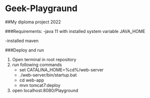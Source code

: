 # Geek-Playgraund
##My diploma project 2022

###Requirements:
-java 11 with installed system variable JAVA_HOME

-installed maven

###Deploy and run
1) Open terminal in root repository
2) run following commands
   - set CATALINA_HOME=%cd%/web-server
   - ./web-server/bin/startup.bat
   - cd web-app
   - mvn tomcat7:deploy
3) open localhost:8080/Playground